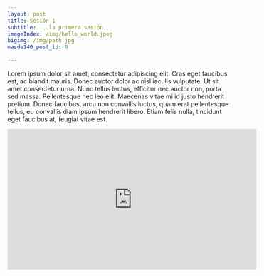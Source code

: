 ```yaml
---
layout: post
title: Sesión 1
subtitle: ...la primera sesión
imageIndex: /img/hello_world.jpeg
bigimg: /img/path.jpg
masde140_post_id: 0 

---
```


Lorem ipsum dolor sit amet, consectetur adipiscing elit. Cras eget faucibus est, ac blandit mauris. Donec auctor dolor ac nisl iaculis vulputate. Ut sit amet consectetur urna. Nunc tellus lectus, efficitur nec auctor non, porta sed massa. Pellentesque nec leo elit. Maecenas vitae mi id justo hendrerit pretium. Donec faucibus, arcu non convallis luctus, quam erat pellentesque tellus, eu convallis diam ipsum hendrerit libero. Etiam felis nulla, tincidunt eget faucibus at, feugiat vitae est.

<iframe class="youtube" width="560" height="315" src="https://www.youtube.com/embed/5wa9J7iXOh0" frameborder="0" allowfullscreen></iframe>
